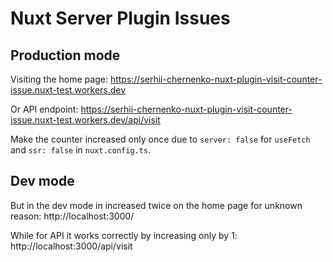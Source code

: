 # Nuxt Server Plugin Issues

## Production mode

Visiting the home page:
https://serhii-chernenko-nuxt-plugin-visit-counter-issue.nuxt-test.workers.dev

Or API endpoint:
https://serhii-chernenko-nuxt-plugin-visit-counter-issue.nuxt-test.workers.dev/api/visit

Make the counter increased only once due to `server: false` for `useFetch` and `ssr: false` in `nuxt.config.ts`.

## Dev mode

But in the dev mode in increased twice on the home page for unknown reason:
http://localhost:3000/

While for API it works correctly by increasing only by 1:
http://localhost:3000/api/visit
